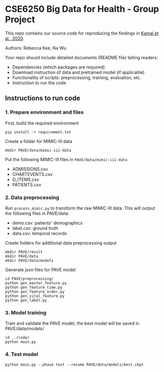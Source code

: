 # CSE6250 Big Data for Health - Group Project

This repo contains our source code for reproducing the findings in  [Kamal et al., 2020](https://bmcmedinformdecismak.biomedcentral.com/articles/10.1186/s12911-020-01331-7).

Authors: Rebecca Kee, Na Wu

Your repo should include detailed documents (README file) telling readers:
* Dependencies (which packages are required)
* Download instruction of data and pretrained model (if applicable)
* Functionality of scripts: preprocessing, training, evaluation, etc.
* Instruction to run the code

## Instructions to run code

### 1. Prepare environment and files

First, build the required environment
```
pip install -r requirement.txt
```

Create a folder for MIMIC-III data
``` 
mkdir PAVE/data/mimic-iii-data
```

Put the following MIMIC-III files in `PAVE/data/mimic-iii-data` 
* ADMISSIONS.csv
* CHARTEVENTS.csv
* D_ITEMS.csv
* PATIENTS.csv

### 2. Data preprocessing

Run `process_mimic.py` to transform the raw MIMIC-III data. This will output the following files in PAVE/data:
* demo.csv: patients' demographics
* label.csv: ground truth
* data.csv: temporal records

Create folders for additional data preprocessing output
```
mkdir PAVE/result
mkdir PAVE/data
mkdir PAVE/data/models
```

Generate json files for PAVE model
```
cd PAVE/preprocessing/
python gen_master_feature.py 
python gen_feature_time.py
python gen_feature_order.py 
python gen_vital_feature.py 
python gen_label.py 
```

### 3. Model training

Train and validate the PAVE model, the best model will be saved in PAVE/data/models/
```
cd ../code/
python main.py 
```
### 4. Test model
```
python main.py --phase test --resume PAVE/data/models/best.ckpt
```
